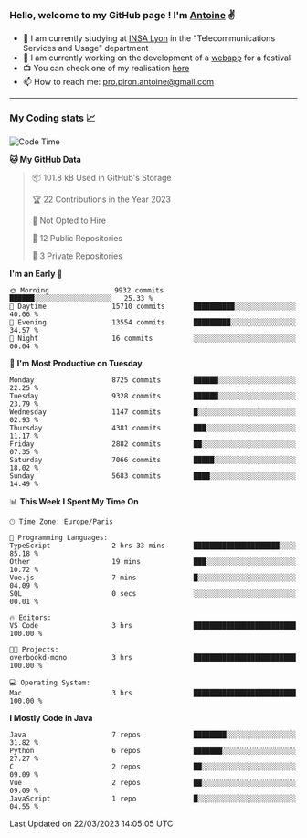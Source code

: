 ### Hello, welcome to my GitHub page ! I'm [Antoine](https://github.com/AntoinePiron) ✌️

- 🌱 I am currently studying at [INSA Lyon](https://www.insa-lyon.fr) in the "Telecommunications Services and Usage" department
- 🔭 I am currently working on the development of a [webapp](https://github.com/24HeuresINSA/Overbookd) for a festival
- 📺 You can check one of my realisation [here](https://astustc.fr)
- 📫 How to reach me: [pro.piron.antoine@gmail.com](mailto:pro.piron.antoine@gmail.com)

---

### My Coding stats 📈
<!--START_SECTION:waka-->
![Code Time](http://img.shields.io/badge/Code%20Time-58%20hrs%2051%20mins-blue)

**🐱 My GitHub Data** 

> 📦 101.8 kB Used in GitHub's Storage 
 > 
> 🏆 22 Contributions in the Year 2023
 > 
> 🚫 Not Opted to Hire
 > 
> 📜 12 Public Repositories 
 > 
> 🔑 3 Private Repositories 
 > 
**I'm an Early 🐤** 

```text
🌞 Morning                9932 commits        ██████░░░░░░░░░░░░░░░░░░░   25.33 % 
🌆 Daytime                15710 commits       ██████████░░░░░░░░░░░░░░░   40.06 % 
🌃 Evening                13554 commits       █████████░░░░░░░░░░░░░░░░   34.57 % 
🌙 Night                  16 commits          ░░░░░░░░░░░░░░░░░░░░░░░░░   00.04 % 
```
📅 **I'm Most Productive on Tuesday** 

```text
Monday                   8725 commits        ██████░░░░░░░░░░░░░░░░░░░   22.25 % 
Tuesday                  9328 commits        ██████░░░░░░░░░░░░░░░░░░░   23.79 % 
Wednesday                1147 commits        █░░░░░░░░░░░░░░░░░░░░░░░░   02.93 % 
Thursday                 4381 commits        ███░░░░░░░░░░░░░░░░░░░░░░   11.17 % 
Friday                   2882 commits        ██░░░░░░░░░░░░░░░░░░░░░░░   07.35 % 
Saturday                 7066 commits        █████░░░░░░░░░░░░░░░░░░░░   18.02 % 
Sunday                   5683 commits        ████░░░░░░░░░░░░░░░░░░░░░   14.49 % 
```


📊 **This Week I Spent My Time On** 

```text
🕑︎ Time Zone: Europe/Paris

💬 Programming Languages: 
TypeScript               2 hrs 33 mins       █████████████████████░░░░   85.18 % 
Other                    19 mins             ███░░░░░░░░░░░░░░░░░░░░░░   10.72 % 
Vue.js                   7 mins              █░░░░░░░░░░░░░░░░░░░░░░░░   04.09 % 
SQL                      0 secs              ░░░░░░░░░░░░░░░░░░░░░░░░░   00.01 % 

🔥 Editors: 
VS Code                  3 hrs               █████████████████████████   100.00 % 

🐱‍💻 Projects: 
overbookd-mono           3 hrs               █████████████████████████   100.00 % 

💻 Operating System: 
Mac                      3 hrs               █████████████████████████   100.00 % 
```

**I Mostly Code in Java** 

```text
Java                     7 repos             ████████░░░░░░░░░░░░░░░░░   31.82 % 
Python                   6 repos             ███████░░░░░░░░░░░░░░░░░░   27.27 % 
C                        2 repos             ██░░░░░░░░░░░░░░░░░░░░░░░   09.09 % 
Vue                      2 repos             ██░░░░░░░░░░░░░░░░░░░░░░░   09.09 % 
JavaScript               1 repo              █░░░░░░░░░░░░░░░░░░░░░░░░   04.55 % 
```




 Last Updated on 22/03/2023 14:05:05 UTC
<!--END_SECTION:waka-->
